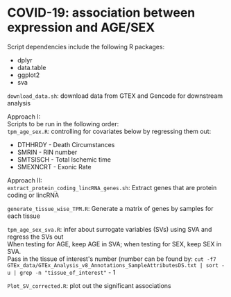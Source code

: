 # COVID-19: association between expression and AGE/SEX 
Script dependencies include the following R packages:
* dplyr
* data.table
* ggplot2
* sva

`download_data.sh`: download data from GTEX and Gencode for downstream analysis

Approach I: <br/>
Scripts to be run in the following order:<br/>
`tpm_age_sex.R`: controlling for covariates below by regressing them out:<br/>
* DTHHRDY  - Death Circumstances<br/>
* SMRIN  - RIN number <br/>
* SMTSISCH - Total Ischemic time <br/>
* SMEXNCRT - Exonic Rate <br/>


Approach II:<br/>
`extract_protein_coding_lincRNA_genes.sh`: Extract genes that are protein coding or lincRNA<br/>

`generate_tissue_wise_TPM.R`: Generate a matrix of genes by samples for each tissue<br/>

`tpm_age_sex_sva.R`: infer about surrogate variables (SVs) using SVA and regress the SVs out<br/>
                    When testing for AGE, keep AGE in SVA; when testing for SEX, keep SEX in SVA.<br/>
                    Pass in the tissue of interest's number (number can be found by:
                    `cut -f7 GTEx_data/GTEx_Analysis_v8_Annotations_SampleAttributesDS.txt | sort -u | grep -n "tissue_of_interest"` - 1 

`Plot_SV_corrected.R`: plot out the significant associations
